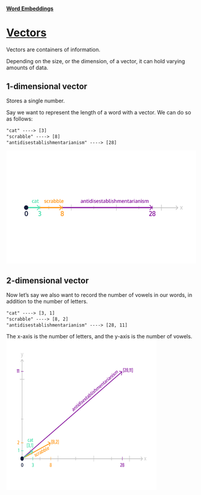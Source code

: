 #### [Word Embeddings](https://www.codecademy.com/paths/build-chatbots-with-python/tracks/retrieval-based-chatbots/modules/nlp-word-embeddings/lessons/word-embeddings/exercises/introduction)
# [Vectors](https://www.codecademy.com/paths/build-chatbots-with-python/tracks/retrieval-based-chatbots/modules/nlp-word-embeddings/lessons/word-embeddings/exercises/vectors)
Vectors are containers of information.

Depending on the size, or the dimension, of a vector, it can hold varying amounts of data.

## 1-dimensional vector
Stores a single number.

Say we want to represent the length of a word with a vector. We can do so as follows:
```
"cat" ----> [3]
"scrabble" ----> [8]
"antidisestablishmentarianism" ----> [28]
```

<img alt="one dimensional vector" src="vectors-one-dimension.webp" width="600" height="300" />

## 2-dimensional vector
Now let’s say we also want to record the number of vowels in our words, in addition to the number of letters.
```
"cat" ----> [3, 1]
"scrabble" ----> [8, 2]
"antidisestablishmentarianism" ----> [28, 11]
```
The x-axis is the number of letters, and the y-axis is the number of vowels.
<img alt="two dimensional vector" src="vectors-two-dimensions.webp" width="400" height="400" />

